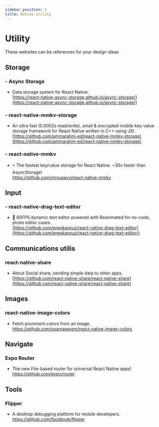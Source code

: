 ```yaml
---
sidebar_position: 2
title: Native utility
---
```


# Utility

These websites can be references for your design ideas 

## Storage
### - Async Storage
- Data storage system for React Native.    
[https://react-native-async-storage.github.io/async-storage/](https://react-native-async-storage.github.io/async-storage/)      

### - react-native-mmkv-storage
- An ultra fast (0.0002s read/write), small & encrypted mobile key-value storage framework for React Native written in C++ using JSI.      
[https://github.com/ammarahm-ed/react-native-mmkv-storage](https://github.com/ammarahm-ed/react-native-mmkv-storage)   

### - react-native-mmkv  
- ⚡️ The fastest key/value storage for React Native. ~30x faster than AsyncStorage!          
https://github.com/mrousavy/react-native-mmkv     


## Input
### - react-native-drag-text-editor
- 📝 60FPS dynamic text editor powered with Reanimated for no-code, photo editor cases.     
[https://github.com/eneskarpuz/react-native-drag-text-editor](https://github.com/eneskarpuz/react-native-drag-text-editor/)   


## Communications utilis  
### react-native-share    
- About Social share, sending simple data to other apps.        
[https://github.com/react-native-share/react-native-share](https://github.com/react-native-share/react-native-share) 


## Images  
### react-native-image-colors    
- Fetch prominent colors from an image.          
https://github.com/osamaqarem/react-native-image-colors      


## Navigate   
### Expo Router   
- The new File-based router for universal React Native apps!  
https://github.com/expo/router  

## Tools   
### Flipper     
- A desktop debugging platform for mobile developers.    
https://github.com/facebook/flipper  